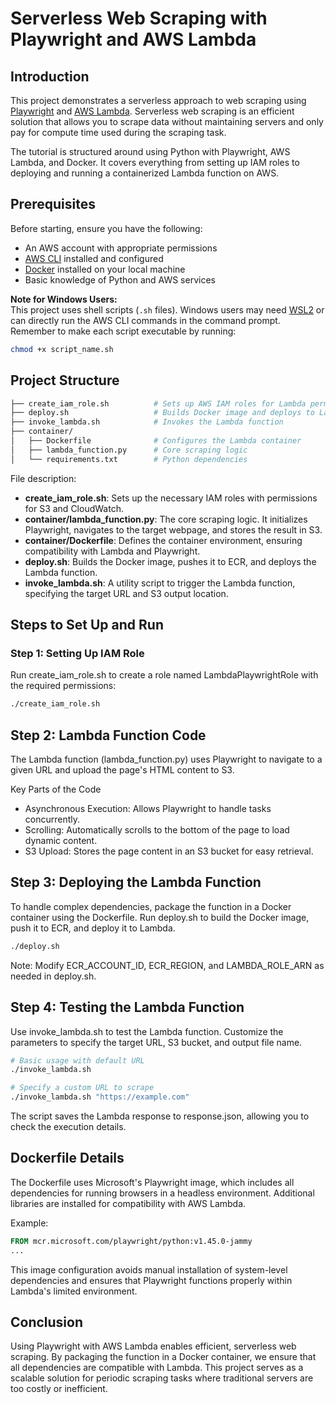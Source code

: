 # Serverless Web Scraping with Playwright and AWS Lambda

## Introduction
This project demonstrates a serverless approach to web scraping using [Playwright](https://playwright.dev/) and [AWS Lambda](https://aws.amazon.com/lambda/). Serverless web scraping is an efficient solution that allows you to scrape data without maintaining servers and only pay for compute time used during the scraping task.

The tutorial is structured around using Python with Playwright, AWS Lambda, and Docker. It covers everything from setting up IAM roles to deploying and running a containerized Lambda function on AWS.

## Prerequisites
Before starting, ensure you have the following:

- An AWS account with appropriate permissions
- [AWS CLI](https://aws.amazon.com/cli/) installed and configured
- [Docker](https://www.docker.com/) installed on your local machine
- Basic knowledge of Python and AWS services

**Note for Windows Users:**  
This project uses shell scripts (`.sh` files). Windows users may need [WSL2](https://docs.microsoft.com/en-us/windows/wsl/) or can directly run the AWS CLI commands in the command prompt. Remember to make each script executable by running:
```bash
chmod +x script_name.sh
```

## Project Structure

```bash
├── create_iam_role.sh          # Sets up AWS IAM roles for Lambda permissions
├── deploy.sh                   # Builds Docker image and deploys to Lambda
├── invoke_lambda.sh            # Invokes the Lambda function
├── container/
│   ├── Dockerfile              # Configures the Lambda container
│   ├── lambda_function.py      # Core scraping logic
│   └── requirements.txt        # Python dependencies
```

File description:

- **create_iam_role.sh**: Sets up the necessary IAM roles with permissions for S3 and CloudWatch.
- **container/lambda_function.py**: The core scraping logic. It initializes Playwright, navigates to the target webpage, and stores the result in S3.
- **container/Dockerfile**: Defines the container environment, ensuring compatibility with Lambda and Playwright.
- **deploy.sh**: Builds the Docker image, pushes it to ECR, and deploys the Lambda function.
- **invoke_lambda.sh**: A utility script to trigger the Lambda function, specifying the target URL and S3 output location.

## Steps to Set Up and Run

### Step 1: Setting Up IAM Role

Run create_iam_role.sh to create a role named LambdaPlaywrightRole with the required permissions:

```bash
./create_iam_role.sh
```

## Step 2: Lambda Function Code

The Lambda function (lambda_function.py) uses Playwright to navigate to a given URL and upload the page's HTML content to S3.

Key Parts of the Code
- Asynchronous Execution: Allows Playwright to handle tasks concurrently.
- Scrolling: Automatically scrolls to the bottom of the page to load dynamic content.
- S3 Upload: Stores the page content in an S3 bucket for easy retrieval.

## Step 3: Deploying the Lambda Function

To handle complex dependencies, package the function in a Docker container using the Dockerfile. Run deploy.sh to build the Docker image, push it to ECR, and deploy it to Lambda.

```bash
./deploy.sh
```

Note: Modify ECR_ACCOUNT_ID, ECR_REGION, and LAMBDA_ROLE_ARN as needed in deploy.sh.

## Step 4: Testing the Lambda Function

Use invoke_lambda.sh to test the Lambda function. Customize the parameters to specify the target URL, S3 bucket, and output file name.

```bash
# Basic usage with default URL
./invoke_lambda.sh

# Specify a custom URL to scrape
./invoke_lambda.sh "https://example.com"
```

The script saves the Lambda response to response.json, allowing you to check the execution details.

## Dockerfile Details

The Dockerfile uses Microsoft's Playwright image, which includes all dependencies for running browsers in a headless environment. Additional libraries are installed for compatibility with AWS Lambda.

Example:

```dockerfile
FROM mcr.microsoft.com/playwright/python:v1.45.0-jammy
...
```

This image configuration avoids manual installation of system-level dependencies and ensures that Playwright functions properly within Lambda's limited environment.

## Conclusion

Using Playwright with AWS Lambda enables efficient, serverless web scraping. By packaging the function in a Docker container, we ensure that all dependencies are compatible with Lambda. This project serves as a scalable solution for periodic scraping tasks where traditional servers are too costly or inefficient.